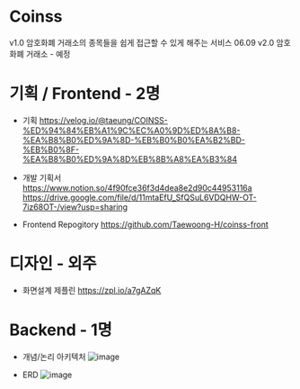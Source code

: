 # Coinss
v1.0 암호화폐 거래소의 종목들을 쉽게 접근할 수 있게 해주는 서비스 06.09
v2.0 암호화폐 거래소 - 예정

# 기획 / Frontend - 2명
 - 기획
https://velog.io/@taeung/COINSS-%ED%94%84%EB%A1%9C%EC%A0%9D%ED%8A%B8-%EA%B8%B0%ED%9A%8D-%EB%B0%B0%EA%B2%BD-%EB%B0%8F-%EA%B8%B0%ED%9A%8D%EB%8B%A8%EA%B3%84 

 - 개발 기획서
https://www.notion.so/4f90fce36f3d4dea8e2d90c44953116a
https://drive.google.com/file/d/11mtaEfU_SfQSuL6VDQHW-OT-7iz68OT-/view?usp=sharing

 - Frontend Repogitory
https://github.com/Taewoong-H/coinss-front

# 디자인 - 외주
 - 화면설계 제플린
https://zpl.io/a7gAZqK

# Backend - 1명
 - 개념/논리 아키텍처
![image](https://user-images.githubusercontent.com/47622475/126808618-21af9cdc-1752-4a7e-9ebf-6be80b7c67e4.png)


 - ERD
![image](https://user-images.githubusercontent.com/47622475/126808071-9aaf2c1e-6c13-4fcd-9dc4-8d172494f4c9.png)


